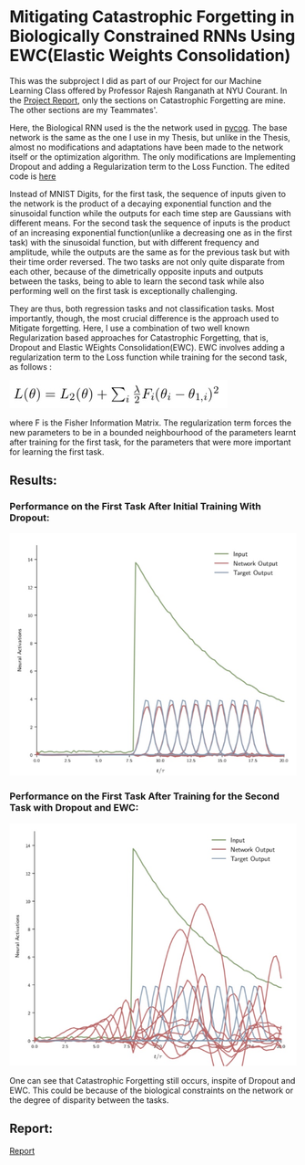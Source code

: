 # Mitigating Catastrophic Forgetting in Biologically Constrained RNNs Using EWC(Elastic Weights Consolidation)

This was the subproject I did as part of our Project for our Machine Learning Class offered by Professor Rajesh Ranganath at NYU Courant. In the [Project Report](Machine_Learning_Project_Report-2.pdf),
only the sections on Catastrophic Forgetting are mine. The other sections are my Teammates'.

Here, the Biological RNN used is the the network used in [pycog](https://github.com/frsong/pycog). The base network is the same as the one I use in my Thesis, but unlike in the Thesis, almost no modifications and adaptations have been made to the network itself or the optimization algorithm. The only modifications are Implementing Dropout and adding a Regularization term to the Loss Function. The edited code is [here](trainer.py)

Instead of MNIST Digits, for the first task, the sequence of inputs given to the network is the product of a decaying exponential function and the sinusoidal function while the outputs for each time step are Gaussians with different means. For the second task the sequence of inputs is the product of an increasing exponential function(unlike a decreasing one as in the first task) with the sinusoidal function, but with different frequency and amplitude, while the outputs are the same as for the previous task but with their time order reversed. The two tasks are not only quite disparate from each other, because of the dimetrically opposite inputs and outputs between the tasks, being to able to learn the second task while also performing well on the first task is exceptionally challenging.

They are thus, both regression tasks and not classification tasks. Most importantly, though, the most crucial difference is the approach used to Mitigate forgetting. Here, I use a combination of two well known Regularization based approaches for Catastrophic Forgetting, that is, Dropout and Elastic WEights Consolidation(EWC). EWC involves adding a regularization term to the Loss function while training for the second task, as follows :

![ewceq](Images/ewc.jpeg)

where F is the Fisher Information Matrix. The regularization term forces the new parameters to be in a bounded neighbourhood of the parameters learnt after training for the first task, for the parameters that were more important for learning the first task.




## Results:

### Performance on the First Task After Initial Training With Dropout:

![Features](Images/1st_task.jpeg)

### Performance on the First Task After Training for the Second Task with Dropout and EWC:

![Features](Images/1st_task_ewc.jpeg)


One can see that Catastrophic Forgetting still occurs, inspite of Dropout and EWC. This could be because of the biological constraints on the network or the degree of disparity between the tasks.




## Report:

[Report](Machine_Learning_Project_Report-2.pdf)

